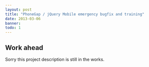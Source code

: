 ```yaml
---
layout: post
title: "PhoneGap / jQuery Mobile emergency bugfix and training"
date: 2013-03-06
banner: 
todo: 1
---
```


## Work ahead

Sorry this project description is still in the works.

<!--

Ich wurde kurzfristig zu Rate gezogen, um eine mobile Applikation auf Basis von jQuery Mobile und PhoneGap so zu debuggen, dass diese zum einen korrekt lief und zum anderen in den Apple App Store eingestellt werden konnte. 
Dazu waren PhoneGap Konfigurationen vorzunehmen du es wurde der HTML und JavaScript Code von Fehlern befreit. 
Der Kunde wurde dabei gleichzeitig geschult und es wurde hands-on gezeigt, wie Probleme künftig zu lösen sind.


## Challenge



## Responsibilities

Analyse und Debugging HTML5
JavaScript, Kundensupport und Hands-On Training
-->
